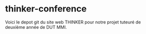 # thinker-conference


Voici le depot git du site web THINKER pour notre projet tuteuré de deuxième année de DUT MMI.
